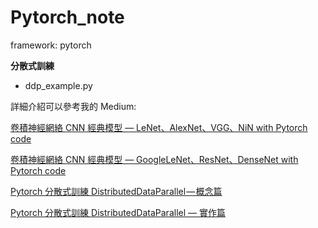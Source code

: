 # Pytorch_note
framework: pytorch

**分散式訓練**

* ddp_example.py

詳細介紹可以參考我的 Medium:

[卷積神經網絡 CNN 經典模型 — LeNet、AlexNet、VGG、NiN with Pytorch code](https://medium.com/ching-i/%E5%8D%B7%E7%A9%8D%E7%A5%9E%E7%B6%93%E7%B6%B2%E7%B5%A1-cnn-%E7%B6%93%E5%85%B8%E6%A8%A1%E5%9E%8B-lenet-alexnet-vgg-nin-with-pytorch-code-84462d6cf60c)

[卷積神經網絡 CNN 經典模型 — GoogleLeNet、ResNet、DenseNet with Pytorch code](https://medium.com/ching-i/%E5%8D%B7%E7%A9%8D%E7%A5%9E%E7%B6%93%E7%B6%B2%E7%B5%A1-cnn-%E7%B6%93%E5%85%B8%E6%A8%A1%E5%9E%8B-googlelenet-resnet-densenet-with-pytorch-code-1688015808d9)

[Pytorch 分散式訓練 DistributedDataParallel — 概念篇](https://medium.com/ching-i/pytorch-%E5%88%86%E6%95%A3%E5%BC%8F%E8%A8%93%E7%B7%B4-distributeddataparallel-%E6%A6%82%E5%BF%B5%E7%AF%87-8378e0ead77)

[Pytorch 分散式訓練 DistributedDataParallel — 實作篇](https://medium.com/ching-i/pytorch-%E5%88%86%E6%95%A3%E5%BC%8F%E8%A8%93%E7%B7%B4-distributeddataparallel-%E5%AF%A6%E4%BD%9C%E7%AF%87-35c762cb7e08)